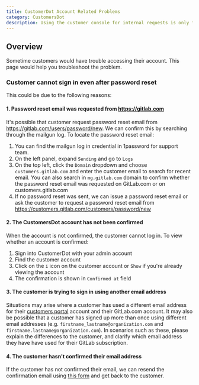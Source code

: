 ```yaml
---
title: CustomerDot Account Related Problems
category: CustomersDot
description: Using the customer console for internal requests is only for special cases where the existing tools won't allow us to complete the task at hand.
---
```


## Overview

Sometime customers would have trouble accessing their account. This page would help you troubleshoot the problem.

### Customer cannot sign in even after password reset

This could be due to the following reasons:

#### 1. Password reset email was requested from https://gitlab.com

It's possible that customer request password reset email from https://gitlab.com/users/password/new.
We can confirm this by searching through the mailgun log. To locate the password reset email:

1. You can find the mailgun log in credential in 1password for support team.
1. On the left panel, expand `Sending` and go to `Logs`
1. On the top left, click the `Domain` dropdown and choose `customers.gitlab.com` and enter the customer email to search for recent email. You can also search in `mg.gitlab.com` domain to confirm whether the password reset email was requested on GitLab.com or on customers.gitlab.com
1. If no password reset was sent, we can issue a password reset email or ask the customer to request a password reset email from https://customers.gitlab.com/customers/password/new

#### 2. The CustomersDot account has not been confirmed

When the account is not confirmed, the customer cannot log in. To view whether an account is confirmed:

1. Sign into CustomerDot with your admin account
1. Find the customer account
1. Click on the `i` icon on the customer account or `Show` if you're already viewing the account
1. The confirmation is shown in `Confirmed at` field

#### 3. The customer is trying to sign in using another email address

Situations may arise where a customer has used a different email address for their [customers portal](https://customers.gitlab.com/customers/sign_in) account and their GitLab.com account. It may also be possible that a customer has signed up more than once using different email addresses (e.g. `firstname_lastname@organization.com` and `firstname.lastname@organization.com`). In scenarios such as these, please explain the differences to the customer, and clarify which email address they have have used for their GitLab subscription.

#### 4. The customer hasn't confirmed their email address

If the customer has not confirmed their email, we can resend the confirmation email using [this form](https://customers.gitlab.com/customers/confirmation/new) and get back to the customer.

